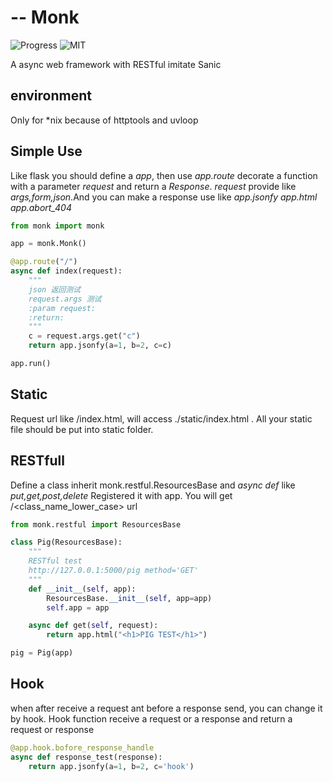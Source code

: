 # -- Monk
 ![Progress](http://progressed.io/bar/28?title=progress)  ![MIT](https://img.shields.io/packagist/l/doctrine/orm.svg)  

 A async web framework with RESTful imitate Sanic

## environment

Only for *nix because of httptools and uvloop

## Simple Use

Like flask you should define a *app*, then use *app.route* decorate a function with a parameter
*request* and return a *Response*. *request* provide like *args,form,json*.And you can make a response
use like *app.jsonfy app.html app.abort_404*

```python
from monk import monk

app = monk.Monk()

@app.route("/")
async def index(request):
    """
    json 返回测试
    request.args 测试
    :param request: 
    :return: 
    """
    c = request.args.get("c")
    return app.jsonfy(a=1, b=2, c=c)

app.run()
```
## Static
Request url like /index.html, will access ./static/index.html .
All your static file should be put into static folder.

## RESTfull 

Define a class inherit monk.restful.ResourcesBase and *async def* like *put,get,post,delete*
Registered it with app. You will get /<class_name_lower_case> url

```python
from monk.restful import ResourcesBase

class Pig(ResourcesBase):
    """
    RESTful test 
    http://127.0.0.1:5000/pig method='GET' 
    """
    def __init__(self, app):
        ResourcesBase.__init__(self, app=app)
        self.app = app

    async def get(self, request):
        return app.html("<h1>PIG TEST</h1>")

pig = Pig(app)

```

## Hook

when after receive a request ant before a response send,
you can change it by hook. Hook function receive a request
 or a response and return a request or response

```python
@app.hook.bofore_response_handle
async def response_test(response):
    return app.jsonfy(a=1, b=2, c='hook')

```